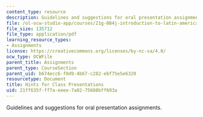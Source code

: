```yaml
---
content_type: resource
description: Guidelines and suggestions for oral presentation assignments.
file: /ol-ocw-studio-app/courses/21g-084j-introduction-to-latin-american-studies-fall-2005/21ff635fff7aeeee7a0275688bff693a_MIT21G_084JF05_hintsforpre.pdf
file_size: 135712
file_type: application/pdf
learning_resource_types:
- Assignments
license: https://creativecommons.org/licenses/by-nc-sa/4.0/
ocw_type: OCWFile
parent_title: Assignments
parent_type: CourseSection
parent_uid: b674ecc6-f0d9-4b67-c282-ebf75e5e6320
resourcetype: Document
title: Hints for Class Presentations
uid: 21ff635f-ff7a-eeee-7a02-75688bff693a
---
```

Guidelines and suggestions for oral presentation assignments.